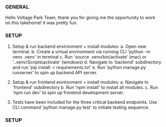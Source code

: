 ### GENERAL

Hello Voltage Park Team, thank you for giving me the opportunity to work on this takehome! It was pretty fun.

### SETUP

1. Setup & run backend environment + install modules:
    a. Open new terminal.
    b. Create a virtual environment via running CLI 'python -m venv .venv' in terminal
    c. Run 'source .venv/bin/activate' (mac) or '.\.venv\Scripts\activate' (windows)
    d. Navigate to 'backend' subdirectory and run 'pip install -r requirements.txt'
    e. Run 'python manage.py runserver' to spin up backend API server.

2. Setup & run frontend environment + install modules:
    a. Navigate to 'frontend' subdirectory
    b. Run 'npm install' to install all modules.
    c. Run 'npm run dev' to spin up frontend development server.

3. Tests have been included for the three critical backend endpoints. Use CLI command 'python manage.py test' to initiate testing sequence.

### SETUP
